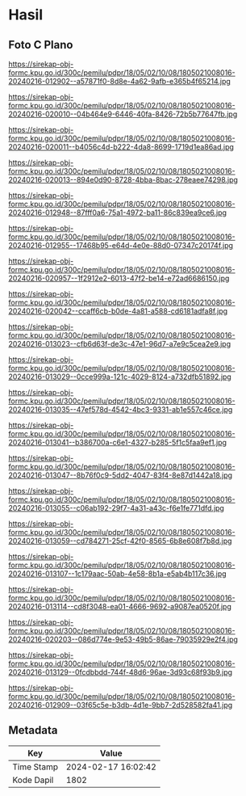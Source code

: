 # Hasil

## Foto C Plano

https://sirekap-obj-formc.kpu.go.id/300c/pemilu/pdpr/18/05/02/10/08/1805021008016-20240216-012902--a57871f0-8d8e-4a62-9afb-e365b4f65214.jpg

https://sirekap-obj-formc.kpu.go.id/300c/pemilu/pdpr/18/05/02/10/08/1805021008016-20240216-020010--04b464e9-6446-40fa-8426-72b5b77647fb.jpg

https://sirekap-obj-formc.kpu.go.id/300c/pemilu/pdpr/18/05/02/10/08/1805021008016-20240216-020011--b4056c4d-b222-4da8-8699-1719d1ea86ad.jpg

https://sirekap-obj-formc.kpu.go.id/300c/pemilu/pdpr/18/05/02/10/08/1805021008016-20240216-020013--894e0d90-8728-4bba-8bac-278eaee74298.jpg

https://sirekap-obj-formc.kpu.go.id/300c/pemilu/pdpr/18/05/02/10/08/1805021008016-20240216-012948--87fff0a6-75a1-4972-ba11-86c839ea9ce6.jpg

https://sirekap-obj-formc.kpu.go.id/300c/pemilu/pdpr/18/05/02/10/08/1805021008016-20240216-012955--17468b95-e64d-4e0e-88d0-07347c20174f.jpg

https://sirekap-obj-formc.kpu.go.id/300c/pemilu/pdpr/18/05/02/10/08/1805021008016-20240216-020957--1f2912e2-6013-47f2-be14-e72ad6686150.jpg

https://sirekap-obj-formc.kpu.go.id/300c/pemilu/pdpr/18/05/02/10/08/1805021008016-20240216-020042--ccaff6cb-b0de-4a81-a588-cd6181adfa8f.jpg

https://sirekap-obj-formc.kpu.go.id/300c/pemilu/pdpr/18/05/02/10/08/1805021008016-20240216-013023--cfb6d63f-de3c-47e1-96d7-a7e9c5cea2e9.jpg

https://sirekap-obj-formc.kpu.go.id/300c/pemilu/pdpr/18/05/02/10/08/1805021008016-20240216-013029--0cce999a-121c-4029-8124-a732dfb51892.jpg

https://sirekap-obj-formc.kpu.go.id/300c/pemilu/pdpr/18/05/02/10/08/1805021008016-20240216-013035--47ef578d-4542-4bc3-9331-ab1e557c46ce.jpg

https://sirekap-obj-formc.kpu.go.id/300c/pemilu/pdpr/18/05/02/10/08/1805021008016-20240216-013041--b386700a-c6e1-4327-b285-5f1c5faa9ef1.jpg

https://sirekap-obj-formc.kpu.go.id/300c/pemilu/pdpr/18/05/02/10/08/1805021008016-20240216-013047--8b76f0c9-5dd2-4047-83f4-8e87d1442a18.jpg

https://sirekap-obj-formc.kpu.go.id/300c/pemilu/pdpr/18/05/02/10/08/1805021008016-20240216-013055--c06ab192-29f7-4a31-a43c-f6e1fe771dfd.jpg

https://sirekap-obj-formc.kpu.go.id/300c/pemilu/pdpr/18/05/02/10/08/1805021008016-20240216-013059--cd784271-25cf-42f0-8565-6b8e608f7b8d.jpg

https://sirekap-obj-formc.kpu.go.id/300c/pemilu/pdpr/18/05/02/10/08/1805021008016-20240216-013107--1c179aac-50ab-4e58-8b1a-e5ab4b117c36.jpg

https://sirekap-obj-formc.kpu.go.id/300c/pemilu/pdpr/18/05/02/10/08/1805021008016-20240216-013114--cd8f3048-ea01-4666-9692-a9087ea0520f.jpg

https://sirekap-obj-formc.kpu.go.id/300c/pemilu/pdpr/18/05/02/10/08/1805021008016-20240216-020203--086d774e-9e53-49b5-86ae-79035929e2f4.jpg

https://sirekap-obj-formc.kpu.go.id/300c/pemilu/pdpr/18/05/02/10/08/1805021008016-20240216-013129--0fcdbbdd-744f-48d6-96ae-3d93c68f93b9.jpg

https://sirekap-obj-formc.kpu.go.id/300c/pemilu/pdpr/18/05/02/10/08/1805021008016-20240216-012909--03f65c5e-b3db-4d1e-9bb7-2d528582fa41.jpg


## Metadata

| Key        | Value               |
| ---------- | ------------------- |
| Time Stamp | 2024-02-17 16:02:42 |
| Kode Dapil | 1802                |



